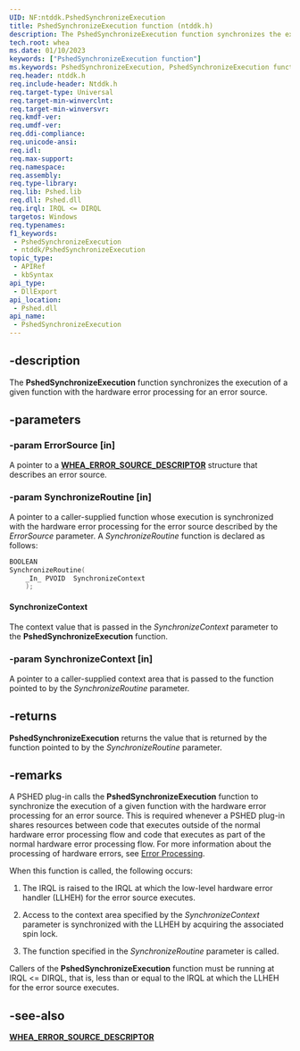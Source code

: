 ```yaml
---
UID: NF:ntddk.PshedSynchronizeExecution
title: PshedSynchronizeExecution function (ntddk.h)
description: The PshedSynchronizeExecution function synchronizes the execution of a given function with the hardware error processing for an error source.
tech.root: whea
ms.date: 01/10/2023
keywords: ["PshedSynchronizeExecution function"]
ms.keywords: PshedSynchronizeExecution, PshedSynchronizeExecution function [WHEA Drivers and Applications], ntddk/PshedSynchronizeExecution, whea.pshedsynchronizeexecution, whearef_7a6363f4-466d-498a-97c4-b5f7937005dd.xml
req.header: ntddk.h
req.include-header: Ntddk.h
req.target-type: Universal
req.target-min-winverclnt:
req.target-min-winversvr: 
req.kmdf-ver: 
req.umdf-ver: 
req.ddi-compliance: 
req.unicode-ansi: 
req.idl: 
req.max-support: 
req.namespace: 
req.assembly: 
req.type-library: 
req.lib: Pshed.lib
req.dll: Pshed.dll
req.irql: IRQL <= DIRQL
targetos: Windows
req.typenames: 
f1_keywords:
 - PshedSynchronizeExecution
 - ntddk/PshedSynchronizeExecution
topic_type:
 - APIRef
 - kbSyntax
api_type:
 - DllExport
api_location:
 - Pshed.dll
api_name:
 - PshedSynchronizeExecution
---
```


## -description

The **PshedSynchronizeExecution** function synchronizes the execution of a given function with the hardware error processing for an error source.

## -parameters

### -param ErrorSource [in]

A pointer to a [**WHEA_ERROR_SOURCE_DESCRIPTOR**](/windows-hardware/drivers/ddi/ntddk/ns-ntddk-_whea_error_source_descriptor) structure that describes an error source.

### -param SynchronizeRoutine [in]

A pointer to a caller-supplied function whose execution is synchronized with the hardware error processing for the error source described by the *ErrorSource* parameter. A *SynchronizeRoutine* function is declared as follows:

```cpp
BOOLEAN
SynchronizeRoutine(
    _In_ PVOID  SynchronizeContext
    );
```

#### SynchronizeContext

The context value that is passed in the *SynchronizeContext* parameter to the **PshedSynchronizeExecution** function.

### -param SynchronizeContext [in]

A pointer to a caller-supplied context area that is passed to the function pointed to by the *SynchronizeRoutine* parameter.

## -returns

**PshedSynchronizeExecution** returns the value that is returned by the function pointed to by the *SynchronizeRoutine* parameter.

## -remarks

A PSHED plug-in calls the **PshedSynchronizeExecution** function to synchronize the execution of a given function with the hardware error processing for an error source. This is required whenever a PSHED plug-in shares resources between code that executes outside of the normal hardware error processing flow and code that executes as part of the normal hardware error processing flow. For more information about the processing of hardware errors, see [Error Processing](/windows-hardware/drivers/whea/error-processing).

When this function is called, the following occurs:

1. The IRQL is raised to the IRQL at which the low-level hardware error handler (LLHEH) for the error source executes.

1. Access to the context area specified by the *SynchronizeContext* parameter is synchronized with the LLHEH by acquiring the associated spin lock.

1. The function specified in the *SynchronizeRoutine* parameter is called.

Callers of the **PshedSynchronizeExecution** function must be running at IRQL <= DIRQL, that is, less than or equal to the IRQL at which the LLHEH for the error source executes.

## -see-also

[**WHEA_ERROR_SOURCE_DESCRIPTOR**](/windows-hardware/drivers/ddi/ntddk/ns-ntddk-_whea_error_source_descriptor)
